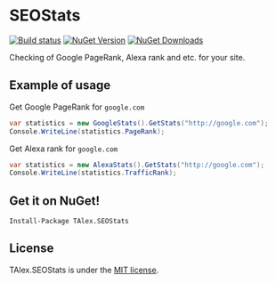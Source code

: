 # SEOStats
[![Build status](https://ci.appveyor.com/api/projects/status/1wk2nok59wyc1gu6?svg=true)](https://ci.appveyor.com/project/T-Alex/seostats)
[![NuGet Version](http://img.shields.io/nuget/v/TAlex.SEOStats.svg?style=flat)](https://www.nuget.org/packages/TAlex.SEOStats/) [![NuGet Downloads](http://img.shields.io/nuget/dt/TAlex.SEOStats.svg?style=flat)](https://www.nuget.org/packages/TAlex.SEOStats/)

Checking of Google PageRank, Alexa rank and etc. for your site.

## Example of usage

Get Google PageRank for ```google.com```
```C#
var statistics = new GoogleStats().GetStats("http://google.com");
Console.WriteLine(statistics.PageRank);
```

Get Alexa rank for ```google.com```
```C#
var statistics = new AlexaStats().GetStats("http://google.com");
Console.WriteLine(statistics.TrafficRank);
```

## Get it on NuGet!

    Install-Package TAlex.SEOStats

## License
TAlex.SEOStats is under the [MIT license](LICENSE.md).
